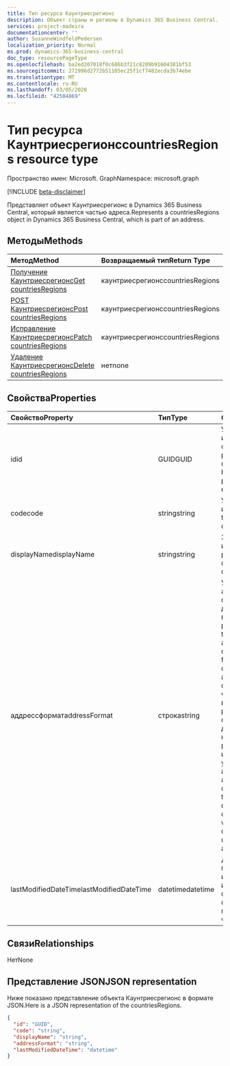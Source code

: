 ```yaml
---
title: Тип ресурса Каунтриесрегионс
description: Объект страны и регионы в Dynamics 365 Business Central.
services: project-madeira
documentationcenter: ''
author: SusanneWindfeldPedersen
localization_priority: Normal
ms.prod: dynamics-365-business-central
doc_type: resourcePageType
ms.openlocfilehash: ba2ed207018f0c686b3f21c8209b91604381bf53
ms.sourcegitcommit: 272996d2772b51105ec25f1cf7482ecda3b74ebe
ms.translationtype: MT
ms.contentlocale: ru-RU
ms.lasthandoff: 03/05/2020
ms.locfileid: "42504869"
---
```

# <a name="countriesregions-resource-type"></a><span data-ttu-id="bd250-103">Тип ресурса Каунтриесрегионс</span><span class="sxs-lookup"><span data-stu-id="bd250-103">countriesRegions resource type</span></span>

<span data-ttu-id="bd250-104">Пространство имен: Microsoft. Graph</span><span class="sxs-lookup"><span data-stu-id="bd250-104">Namespace: microsoft.graph</span></span>

[!INCLUDE [beta-disclaimer](../../includes/beta-disclaimer.md)]

<span data-ttu-id="bd250-105">Представляет объект Каунтриесрегионс в Dynamics 365 Business Central, который является частью адреса.</span><span class="sxs-lookup"><span data-stu-id="bd250-105">Represents a countriesRegions object in Dynamics 365 Business Central, which is part of an address.</span></span>

## <a name="methods"></a><span data-ttu-id="bd250-106">Методы</span><span class="sxs-lookup"><span data-stu-id="bd250-106">Methods</span></span>

| <span data-ttu-id="bd250-107">Метод</span><span class="sxs-lookup"><span data-stu-id="bd250-107">Method</span></span>                                                              | <span data-ttu-id="bd250-108">Возвращаемый тип</span><span class="sxs-lookup"><span data-stu-id="bd250-108">Return Type</span></span>    |<span data-ttu-id="bd250-109">Описание</span><span class="sxs-lookup"><span data-stu-id="bd250-109">Description</span></span>                |
|:--------------------------------------------------------------------|:---------------|:--------------------------|
|[<span data-ttu-id="bd250-110">Получение Каунтриесрегионс</span><span class="sxs-lookup"><span data-stu-id="bd250-110">Get countriesRegions</span></span>](../api/dynamics-countriesregions-get.md)      |<span data-ttu-id="bd250-111">каунтриесрегионс</span><span class="sxs-lookup"><span data-stu-id="bd250-111">countriesRegions</span></span>|<span data-ttu-id="bd250-112">Получение стран и регионов.</span><span class="sxs-lookup"><span data-stu-id="bd250-112">Get a Countries/Regions.</span></span>   |
|[<span data-ttu-id="bd250-113">POST Каунтриесрегионс</span><span class="sxs-lookup"><span data-stu-id="bd250-113">Post countriesRegions</span></span>](../api/dynamics-create-countriesregions.md)  |<span data-ttu-id="bd250-114">каунтриесрегионс</span><span class="sxs-lookup"><span data-stu-id="bd250-114">countriesRegions</span></span>|<span data-ttu-id="bd250-115">Создание стран и регионов.</span><span class="sxs-lookup"><span data-stu-id="bd250-115">Create a Countries/Regions.</span></span>|
|[<span data-ttu-id="bd250-116">Исправление Каунтриесрегионс</span><span class="sxs-lookup"><span data-stu-id="bd250-116">Patch countriesRegions</span></span>](../api/dynamics-countriesregions-update.md) |<span data-ttu-id="bd250-117">каунтриесрегионс</span><span class="sxs-lookup"><span data-stu-id="bd250-117">countriesRegions</span></span>|<span data-ttu-id="bd250-118">Обновление стран и регионов.</span><span class="sxs-lookup"><span data-stu-id="bd250-118">Update a Countries/Regions.</span></span>|
|[<span data-ttu-id="bd250-119">Удаление Каунтриесрегионс</span><span class="sxs-lookup"><span data-stu-id="bd250-119">Delete countriesRegions</span></span>](../api/dynamics-countriesregions-delete.md)|<span data-ttu-id="bd250-120">нет</span><span class="sxs-lookup"><span data-stu-id="bd250-120">none</span></span>            |<span data-ttu-id="bd250-121">Удаление стран и регионов.</span><span class="sxs-lookup"><span data-stu-id="bd250-121">Delete a Countries/Regions.</span></span>|

## <a name="properties"></a><span data-ttu-id="bd250-122">Свойства</span><span class="sxs-lookup"><span data-stu-id="bd250-122">Properties</span></span>
| <span data-ttu-id="bd250-123">Свойство</span><span class="sxs-lookup"><span data-stu-id="bd250-123">Property</span></span>       | <span data-ttu-id="bd250-124">Тип</span><span class="sxs-lookup"><span data-stu-id="bd250-124">Type</span></span>       |<span data-ttu-id="bd250-125">Описание</span><span class="sxs-lookup"><span data-stu-id="bd250-125">Description</span></span>                                                  |
|:---------------|:-----------|:------------------------------------------------------------|
|<span data-ttu-id="bd250-126">id</span><span class="sxs-lookup"><span data-stu-id="bd250-126">id</span></span>              |<span data-ttu-id="bd250-127">GUID</span><span class="sxs-lookup"><span data-stu-id="bd250-127">GUID</span></span>        |<span data-ttu-id="bd250-128">Уникальный идентификатор страны или региона.</span><span class="sxs-lookup"><span data-stu-id="bd250-128">The unique ID of the country/region.</span></span> <span data-ttu-id="bd250-129">Не редактируемые.</span><span class="sxs-lookup"><span data-stu-id="bd250-129">Non-editable.</span></span>           |
|<span data-ttu-id="bd250-130">code</span><span class="sxs-lookup"><span data-stu-id="bd250-130">code</span></span>            |<span data-ttu-id="bd250-131">string</span><span class="sxs-lookup"><span data-stu-id="bd250-131">string</span></span>      |<span data-ttu-id="bd250-132">Указывает код страны или региона.</span><span class="sxs-lookup"><span data-stu-id="bd250-132">Specifies the code of the country/region.</span></span>                    |
|<span data-ttu-id="bd250-133">displayName</span><span class="sxs-lookup"><span data-stu-id="bd250-133">displayName</span></span>     |<span data-ttu-id="bd250-134">string</span><span class="sxs-lookup"><span data-stu-id="bd250-134">string</span></span>      |<span data-ttu-id="bd250-135">Задает отображаемое имя страны или региона.</span><span class="sxs-lookup"><span data-stu-id="bd250-135">Specifies the display name of the country/region.</span></span>            |
|<span data-ttu-id="bd250-136">аддрессформат</span><span class="sxs-lookup"><span data-stu-id="bd250-136">addressFormat</span></span>   |<span data-ttu-id="bd250-137">строка</span><span class="sxs-lookup"><span data-stu-id="bd250-137">string</span></span>      |<span data-ttu-id="bd250-138">Указывает формат адреса, отображаемого в документах с внешними разворотами.</span><span class="sxs-lookup"><span data-stu-id="bd250-138">Specifies the format of the address that is displayed on external-facing documents.</span></span> <span data-ttu-id="bd250-139">Вы связываете формат адреса с кодом страны или региона, чтобы документы с внешними разворотами на основе карточек или документов с этим кодом страны или региона использовали указанный формат адреса.</span><span class="sxs-lookup"><span data-stu-id="bd250-139">You link an address format to a country/region code so that external-facing documents based on cards or documents with that country/region code use the specified address format.</span></span>|
|<span data-ttu-id="bd250-140">lastModifiedDateTime</span><span class="sxs-lookup"><span data-stu-id="bd250-140">lastModifiedDateTime</span></span>|<span data-ttu-id="bd250-141">datetime</span><span class="sxs-lookup"><span data-stu-id="bd250-141">datetime</span></span>|<span data-ttu-id="bd250-142">Дата и время последнего изменения страны или региона.</span><span class="sxs-lookup"><span data-stu-id="bd250-142">The last datetime the country/region was modified.</span></span> <span data-ttu-id="bd250-143">Только для чтения.</span><span class="sxs-lookup"><span data-stu-id="bd250-143">Read-Only.</span></span>|  


## <a name="relationships"></a><span data-ttu-id="bd250-144">Связи</span><span class="sxs-lookup"><span data-stu-id="bd250-144">Relationships</span></span>
<span data-ttu-id="bd250-145">Нет</span><span class="sxs-lookup"><span data-stu-id="bd250-145">None</span></span>

## <a name="json-representation"></a><span data-ttu-id="bd250-146">Представление JSON</span><span class="sxs-lookup"><span data-stu-id="bd250-146">JSON representation</span></span>

<span data-ttu-id="bd250-147">Ниже показано представление объекта Каунтриесрегионс в формате JSON.</span><span class="sxs-lookup"><span data-stu-id="bd250-147">Here is a JSON representation of the countriesRegions.</span></span>


```json
{
  "id": "GUID",
  "code": "string",
  "displayName": "string",
  "addressFormat": "string",
  "lastModifiedDateTime": "datetime"
}

```


